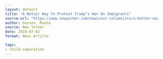 ```yaml
---
layout: default
title: "A Better Way To Protest Trump’s War On Immigrants"
source-url: "https://www.newyorker.com/news/our-columnists/a-better-way-to-protest-trumps-war-on-immigrants"
author: Gessen, Masha
source: New Yorker
date: 2018-07-02
format: News Article

tags:
- child-separation
---
```


